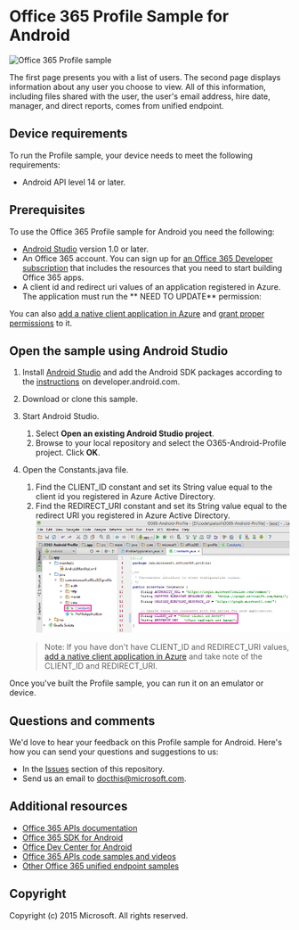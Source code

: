 # Office 365 Profile Sample for Android

![Office 365 Profile sample](/readme-images/O365-Android-Profile_thumbnail.png)

The first page presents you with a list of users. The second page displays information about any user you choose to view. All of this information, including files shared with the user, the user's email address, hire date, manager, and direct reports, comes from unified endpoint.

## Device requirements

To run the Profile sample, your device needs to meet the following requirements:

* Android API level 14 or later.
 
## Prerequisites

To use the Office 365 Profile sample for Android you need the following:

* [Android Studio](http://developer.android.com/sdk/index.html) version 1.0 or later.
* An Office 365 account. You can sign up for [an Office 365 Developer subscription](http://aka.ms/o365-android-connect-signup) that includes the resources that you need to start building Office 365 apps.
* A client id and redirect uri values of an application registered in Azure. The application must run the **	NEED TO UPDATE** permission:

You can also [add a native client application in Azure](http://aka.ms/o365-android-connect-addapp) and [grant proper permissions](https://github.com/OfficeDev/O365-Android-Profile/wiki/Grant-permissions-to-the-Profile-application-in-Azure) to it.

## Open the sample using Android Studio

1. Install [Android Studio](http://developer.android.com/tools/studio/index.html#install-updates) and add the Android SDK packages according to the [instructions](http://developer.android.com/sdk/installing/adding-packages.html) on developer.android.com.
2. Download or clone this sample.
3. Start Android Studio.
	1. Select **Open an existing Android Studio project**.
	2. Browse to your local repository and select the O365-Android-Profile project. Click **OK**.
4. Open the Constants.java file.
	1. Find the CLIENT\_ID constant and set its String value equal to the client id you registered in Azure Active Directory.
	2. Find the REDIRECT\_URI constant and set its String value equal to the redirect URI you registered in Azure Active Directory.
    ![Office 365 Profile sample](/readme-images/O365-Android-Profile-Constants.png "Client ID and Redirect URI values in Constants file")

    > Note: If you have don't have CLIENT\_ID and REDIRECT\_URI values, [add a native client application in Azure](https://msdn.microsoft.com/library/azure/dn132599.aspx#BKMK_Adding) and take note of the CLIENT\_ID and REDIRECT_URI.

Once you've built the Profile sample, you can run it on an emulator or device.

## Questions and comments

We'd love to hear your feedback on this Profile sample for Android. Here's how you can send your questions and suggestions to us:

* In the [Issues](https://github.com/OfficeDev/O365-Android-Profile/issues) section of this repository.
* Send us an email to [docthis@microsoft.com](mailto:docthis@microsoft.com?subject=Feedback%20on%20the%20Office%20365%20Profile%20sample%20for%20Android).
  
## Additional resources

* [Office 365 APIs documentation](http://aka.ms/o365-android-connect-platformoverview)
* [Office 365 SDK for Android](http://aka.ms/o365-android-connect-sdk)
* [Office Dev Center for Android](http://aka.ms/o365-android-connect-getstarted)
* [Office 365 APIs code samples and videos](http://aka.ms/o365-android-connect-codesamples)
* [Other Office 365 unified endpoint samples](http://aka.ms/o365-unified-endpoint-codesamples) 

## Copyright
Copyright (c) 2015 Microsoft. All rights reserved.